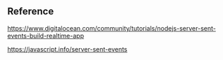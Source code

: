## Reference

https://www.digitalocean.com/community/tutorials/nodejs-server-sent-events-build-realtime-app

https://javascript.info/server-sent-events
